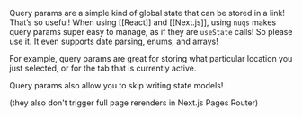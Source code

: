 Query params are a simple kind of global state that can be stored in a link! That’s so useful! When using [[React]] and [[Next.js]], using `nuqs` makes query params super easy to manage, as if they are `useState` calls! So please use it. It even supports date parsing, enums, and arrays!

For example, query params are great for storing what particular location you just selected, or for the tab that is currently active.

Query params also allow you to skip writing state models!

(they also don't trigger full page rerenders in Next.js Pages Router)